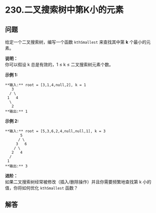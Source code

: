 # 230.二叉搜索树中第K小的元素

## 问题

给定一个二叉搜索树，编写一个函数 `kthSmallest` 来查找其中第 **k** 个最小的元素。

**说明：**  
你可以假设 k 总是有效的，1 ≤ k ≤ 二叉搜索树元素个数。

**示例 1:**

```
**输入:** root = [3,1,4,null,2], k = 1
   3
  / \
 1   4
  \
   2
**输出:** 1
```

**示例 2:**

```
**输入:** root = [5,3,6,2,4,null,null,1], k = 3
       5
      / \
     3   6
    / \
   2   4
  /
 1
**输出:** 3
```

**进阶：**  
如果二叉搜索树经常被修改（插入/删除操作）并且你需要频繁地查找第 k 小的值，你将如何优化 `kthSmallest` 函数？



## 解答

